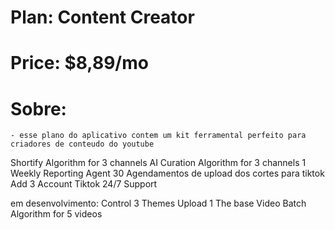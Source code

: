 # Plan: Content Creator
# Price: $8,89/mo
# Sobre:
    - esse plano do aplicativo contem um kit ferramental perfeito para criadores de conteudo do youtube 

Shortify Algorithm for 3 channels
AI Curation Algorithm for 3 channels
1 Weekly Reporting Agent
30 Agendamentos de upload dos cortes para tiktok
Add 3 Account Tiktok
24/7 Support


em desenvolvimento:
Control 3 Themes
Upload 1 The base Video
Batch Algorithm for 5 videos
